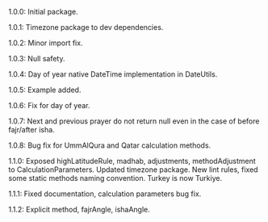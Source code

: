 1.0.0: Initial package.

1.0.1: Timezone package to dev dependencies.

1.0.2: Minor import fix.

1.0.3: Null safety.

1.0.4: Day of year native DateTime implementation in DateUtils.

1.0.5: Example added.

1.0.6: Fix for day of year.

1.0.7: Next and previous prayer do not return null even in the case of before fajr/after isha.

1.0.8: Bug fix for UmmAlQura and Qatar calculation methods.

1.1.0: Exposed highLatitudeRule, madhab, adjustments, methodAdjustment to CalculationParameters. Updated timezone package. New lint rules, fixed some static methods naming convention. Turkey is now Turkiye.

1.1.1: Fixed documentation, calculation parameters bug fix.

1.1.2: Explicit method, fajrAngle, ishaAngle.
